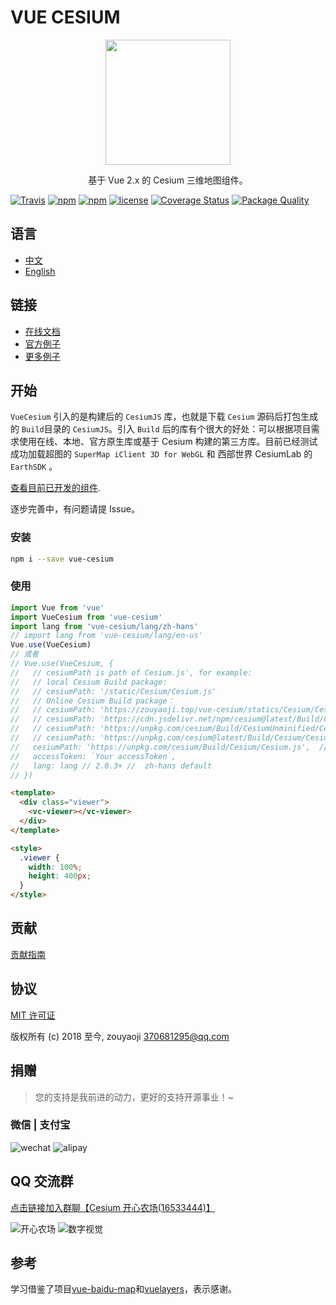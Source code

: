 # VUE CESIUM

<p align="center">
  <img src="https://zouyaoji.top/vue-cesium/favicon.png" width="200px">
</p>
<p align="center">基于 Vue 2.x 的 Cesium 三维地图组件。</p>

[![Travis](https://img.shields.io/travis/zouyaoji/vue-cesium?style=plastic)](https://travis-ci.org/zouyaoji/vue-cesium)
[![npm](https://img.shields.io/npm/v/vue-cesium?style=plastic)](https://www.npmjs.com/package/vue-cesium)
[![npm](https://img.shields.io/npm/dm/vue-cesium?style=plastic)](https://www.npmjs.com/package/vue-cesium)
[![license](https://img.shields.io/github/license/zouyaoji/vue-cesium?style=plastic)](https://github.com/zouyaoji/vue-cesium/blob/master/LICENSE)
[![Coverage Status](https://img.shields.io/coveralls/github/zouyaoji/vue-cesium?style=plastic)](https://coveralls.io/github/zouyaoji/vue-cesium?branch=master)
[![Package Quality](https://npm.packagequality.com/shield/vue-cesium.svg)](https://packagequality.com/#?package=vue-cesium)

## 语言

- [中文](https://github.com/zouyaoji/vue-cesium/blob/master/README.zh.md)
- [English](https://github.com/zouyaoji/vue-cesium/blob/master/README.md)

## 链接

- [在线文档](https://zouyaoji.top/vue-cesium)
- [官方例子](https://sandcastle.cesium.com/)
- [更多例子](https://github.com/zouyaoji/vue-cesium-demo)

## 开始

`VueCesium` 引入的是构建后的 `CesiumJS` 库，也就是下载 `Cesium` 源码后打包生成的 `Build`目录的 `CesiumJS`。引入 `Build` 后的库有个很大的好处：可以根据项目需求使用在线、本地、官方原生库或基于 Cesium 构建的第三方库。目前已经测试成功加载超图的 `SuperMap iClient 3D for WebGL` 和 西部世界 CesiumLab 的 `EarthSDK` 。

[查看目前已开发的组件](https://github.com/zouyaoji/vue-cesium/blob/master/src/utils/nameClassMap.js).

逐步完善中，有问题请提 Issue。

### 安装

```bash
npm i --save vue-cesium
```

### 使用

```js
import Vue from 'vue'
import VueCesium from 'vue-cesium'
import lang from 'vue-cesium/lang/zh-hans'
// import lang from 'vue-cesium/lang/en-us'
Vue.use(VueCesium)
// 或者
// Vue.use(VueCesium, {
//   // cesiumPath is path of Cesium.js', for example:
//   // local Cesium Build package:
//   // cesiumPath: '/static/Cesium/Cesium.js'
//   // Online Cesium Build package：
//   // cesiumPath: 'https://zouyaoji.top/vue-cesium/statics/Cesium/Cesium.js'
//   // cesiumPath: 'https://cdn.jsdelivr.net/npm/cesium@latest/Build/Cesium/Cesium.js',
//   // cesiumPath: 'https://unpkg.com/cesium/Build/CesiumUnminified/Cesium.js',
//   // cesiumPath: 'https://unpkg.com/cesium@latest/Build/Cesium/Cesium.js',
//   cesiumPath: 'https://unpkg.com/cesium/Build/Cesium/Cesium.js',  // default
//   accessToken: `Your accessToken`,
//   lang: lang // 2.0.3+ //  zh-hans default
// })
```

```html
<template>
  <div class="viewer">
    <vc-viewer></vc-viewer>
  </div>
</template>

<style>
  .viewer {
    width: 100%;
    height: 400px;
  }
</style>
```

## 贡献

[贡献指南](https://github.com/zouyaoji/vue-cesium/blob/master/CONTRIBUTING.md)

## 协议

[MIT 许可证](https://opensource.org/licenses/MIT)

版权所有 (c) 2018 至今, zouyaoji <370681295@qq.com>

## 捐赠

> 您的支持是我前进的动力，更好的支持开源事业！~

### 微信 | 支付宝

![wechat](https://zouyaoji.top/vue-cesium/statics/assets/images/wechat.png) ![alipay](https://zouyaoji.top/vue-cesium/statics/assets/images/alipay.png)

## QQ 交流群

[点击链接加入群聊【Cesium 开心农场(16533444)】](https://jq.qq.com/?_wv=1027&k=5BCrKOi)

![开心农场](https://zouyaoji.top/vue-cesium/statics/assets/images/开心农场.png) ![数字视觉](https://zouyaoji.top/vue-cesium/statics/assets/images/数字视觉.png)

## 参考

学习借鉴了项目[vue-baidu-map](https://github.com/Dafrok/vue-baidu-map)和[vuelayers](https://github.com/ghettovoice/vuelayers/)，表示感谢。
